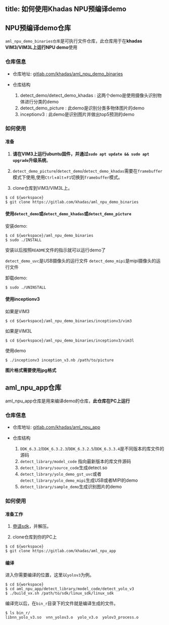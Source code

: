 title: 如何使用Khadas NPU预编译demo
---

## NPU预编译demo仓库

`aml_npu_demo_binaries仓库`是可执行文件仓库，此仓库用于在**khadas VIM3/VIM3L上运行NPU demo**使用

### 仓库信息

* 仓库地址: [gitlab.com/khadas/aml_npu_demo_binaries](https://gitlab.com/khadas/aml_npu_demo_binaries)

* 仓库结构

    1. detect_demo/detect_demo_khadas : 这两个demo是使用摄像头识别物体进行分类的demo
    2. detect_demo_picture : 此demo是识别分类多物体图片的demo
    3. inceptionv3 : 此demo是识别图片并做出top5预测的demo


### 如何使用

#### 准备

1. **请在VIM3上运行ubuntu固件，并通过`sudo apt update && sudo apt upgrade`升级系统**。

2. `detect_demo_picture`/`detect_demo`/`detect_demo_khadas`需要在`framebuffer`模式下使用,使用`Ctrl`+`Alt`+`F1`切换到`framebuffer`模式。

3. clone仓库到VIM3/VIM3L上。

```shell
$ cd ${workspace}
$ git clone https://gitlab.com/khadas/aml_npu_demo_binaries
```

#### 使用`detect_demo`或`detect_demo_khadas`或`detect_demo_picture`

安装demo:

```shell
$ cd ${workspace}/aml_npu_demo_binaries
$ sudo ./INSTALL
```
安装以后按照`README`文件的指示就可以运行demo了

`detect_demo_uvc`是USB摄像头的运行文件
`detect_demo_mipi`是mipi摄像头的运行文件

卸载demo:

```shell
$ sudo ./UNINSTALL
```

#### 使用inceptionv3

如果是VIM3

```shell
$ cd ${workspace}/aml_npu_demo_binaries/inceptionv3/vim3
```

如果是VIM3L

```shell
$ cd ${workspace}/aml_npu_demo_binaries/inceptionv3/vim3l
```

使用demo

```shell
$ ./inceptionv3 inception_v3.nb /path/to/picture
```

**图片格式需要使用jpg格式**

## aml_npu_app仓库

aml_npu_app仓库是用来编译demo的仓库，**此仓库在PC上运行**

### 仓库信息

* 仓库地址: [gitlab.com/khadas/aml_npu_app](https://gitlab.com/khadas/aml_npu_app) 

* 仓库结构

    1. `DDK_6.3.2`/`DDK_6.3.2.3`/`DDK_6.3.2.5`/`DDK_6.3.3.4`是不同版本的库文件的源码
    2. `detect_library/model_code` 指向最新版本的库文件源码
    3. `detect_library/source_code`生成detect.so
    4. `detect_library/yolo_demo_gst_uvc`或者`detect_library/yolo_demo_mipi`生成USB或者MIPI的demo
    5. `detect_library/sample_demo`生成识别图片的demo


### 如何使用

#### 准备工作

1. [申请sdk](https://www.khadas.com/npu-toolkit-vim3)，并解压。

2. clone仓库到你的PC上

```shell
$ cd ${workspace}
$ git clone https://gitlab.com/khadas/aml_npu_app
```

#### 编译

进入你需要编译的位置，这里以`yolov3`为例。

```shell
$ cd ${workspace}
$ cd aml_npu_app/detect_library/model_code/detect_yolo_v3
$ ./build_vx.sh /path/to/sdk/linux_sdk/linux_sdk
```

编译完以后，在`bin_r`目录下的文件就是编译生成的文件。

```shell
$ ls bin_r/
libnn_yolo_v3.so  vnn_yolov3.o  yolo_v3.o  yolov3_process.o
```

